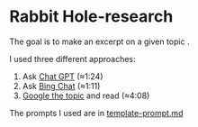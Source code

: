 # Rabbit Hole-research

The goal is to make an excerpt on a given topic .

I used three different approaches:

1. Ask [Chat GPT](citizen-development-openai.md) (≈1:24) 
2. Ask [Bing Chat](citizen-development-bing.md) (≈1:11)
3. [Google the topic](citizen-development.md) and read (≈4:08)

The prompts I used are in [template-prompt.md](./template-prompt.md)
